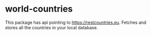 # world-countries
This package has api pointing to https://restcountries.eu. Fetches and stores all the countries in your local database.

